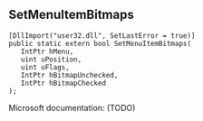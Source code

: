 ## SetMenuItemBitmaps

```
[DllImport("user32.dll", SetLastError = true)]
public static extern bool SetMenuItemBitmaps(
   IntPtr hMenu,
   uint uPosition,
   uint uFlags,
   IntPtr hBitmapUnchecked,
   IntPtr hBitmapChecked
);
```

Microsoft documentation: (TODO)
